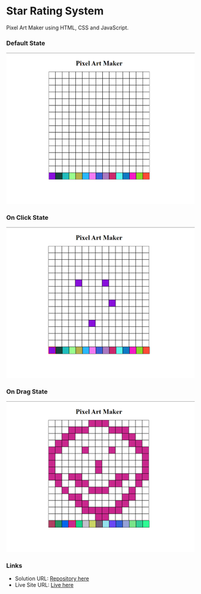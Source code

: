 # Star Rating System

Pixel Art Maker using HTML, CSS and JavaScript.

### Default State

![Default State](/images/Default.png)

### On Click State

![On Click State](/images/Clicked.png)

### On Drag State

![On Drag State](/images/Drag.PNG)

### Links

- Solution URL: [Repository here](https://github.com/Shub-hamburger/Star-Rating-System)
- Live Site URL: [Live here](https://shub-hamburger.github.io/Star-Rating-System/)
